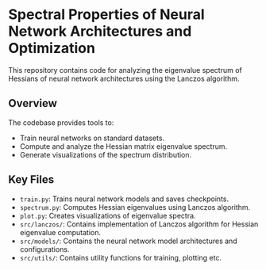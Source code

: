 # Spectral Properties of Neural Network Architectures and Optimization

This repository contains code for analyzing the eigenvalue spectrum of Hessians of neural network architectures using the Lanczos algorithm.

## Overview

The codebase provides tools to:
- Train neural networks on standard datasets.
- Compute and analyze the Hessian matrix eigenvalue spectrum.
- Generate visualizations of the spectrum distribution.

## Key Files

- `train.py`: Trains neural network models and saves checkpoints.
- `spectrum.py`: Computes Hessian eigenvalues using Lanczos algorithm. 
- `plot.py`: Creates visualizations of eigenvalue spectra.
- `src/lanczos/`: Contains implementation of Lanczos algorithm for Hessian eigenvalue computation.
- `src/models/`: Contains the neural network model architectures and configurations.
- `src/utils/`: Contains utility functions for training, plotting etc.



